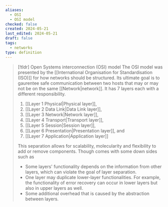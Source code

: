 ```yaml
---
aliases:
  - OSI
  - OSI model
checked: false
created: 2024-05-21
last_edited: 2024-05-21
draft: false
tags:
  - networks
type: definition
---
```

>[!tldr] Open Systems interconnection (OSI) model
>The OSI model was presented by the [[International Organisation for Standardisation (ISO)]] for how networks should be structured. Its ultimate goal is to gaurentee safe communication between two hosts that may or may not be on the same [[Network|network]]. It has 7 layers each with a different responsibility.
>1. [[Layer 1 Physical|Physical layer]],
>2. [[Layer 2 Data Link|Data Link layer]],
>3. [[Layer 3 Network|Network layer]],
>4. [[Layer 4 Transport|Transport layer]],
>5. [[Layer 5 Session|Session layer]],
>6. [[Layer 6 Presentation|Presentation layer]], and
>7. [[Layer 7 Application|Application layer]]
>
>This separation allows for scalability, molecularity and flexibility to add or remove components. Though comes with some down sides such as
>- Some layers' functionality depends on the information from other layers, which can violate the goal of layer separation.
>- One layer may duplicate lower-layer functionalities. For example, the functionality of error recovery can occur in lower layers but also in upper layers as well. 
>- Some additional overhead that is caused by the abstraction between layers.

